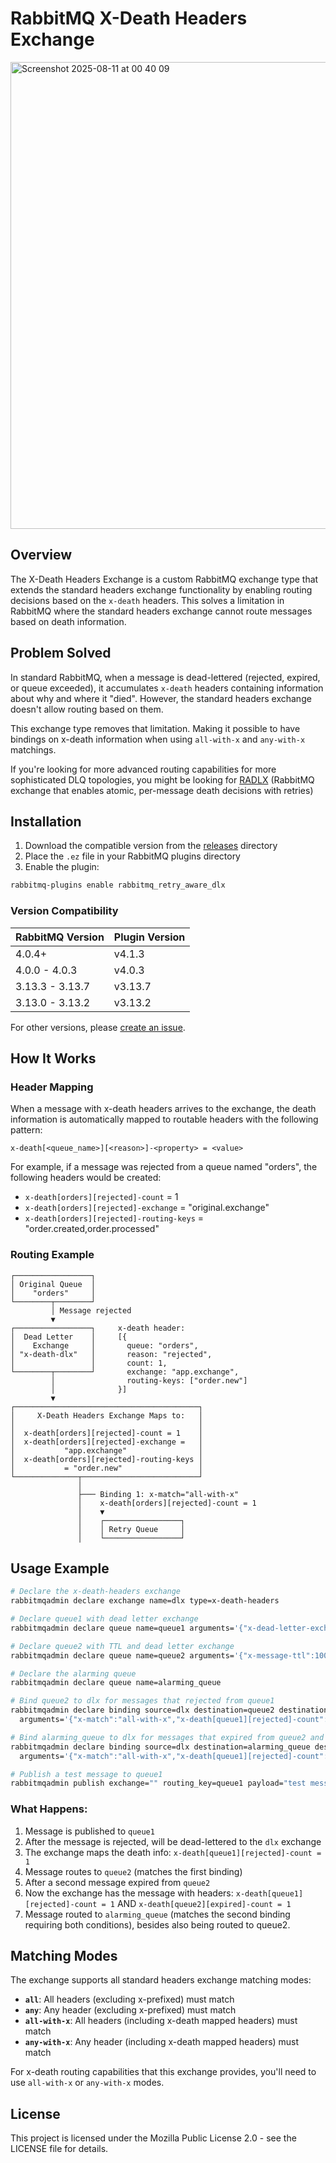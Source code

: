 # RabbitMQ X-Death Headers Exchange

<img width="1347" height="747" alt="Screenshot 2025-08-11 at 00 40 09" src="https://github.com/user-attachments/assets/a0850e17-f1ef-4e9b-94de-a59631ebf539" />


## Overview

The X-Death Headers Exchange is a custom RabbitMQ exchange type that extends the standard headers exchange functionality by enabling routing decisions based on the `x-death` headers. This solves a limitation in RabbitMQ where the standard headers exchange cannot route messages based on death information.

## Problem Solved

In standard RabbitMQ, when a message is dead-lettered (rejected, expired, or queue exceeded), it accumulates `x-death` headers containing information about why and where it "died". However, the standard headers exchange doesn't allow routing based on them. 

This exchange type removes that limitation. Making it possible to have bindings on x-death information when using `all-with-x` and `any-with-x` matchings. 


If you're looking for more advanced routing capabilities for more sophisticated DLQ topologies, you might be looking for [RADLX](https://github.com/iifawzi/rabbitmq-retry-aware-dlx) (RabbitMQ exchange that enables atomic, per-message death decisions with retries) 

## Installation

1. Download the compatible version from the [releases](releases/) directory
2. Place the `.ez` file in your RabbitMQ plugins directory
3. Enable the plugin:
```bash
rabbitmq-plugins enable rabbitmq_retry_aware_dlx
```

### Version Compatibility

| RabbitMQ Version | Plugin Version  |
|------------------|-----------------|
| 4.0.4+           | v4.1.3          |
| 4.0.0 - 4.0.3    | v4.0.3          |
| 3.13.3 - 3.13.7  | v3.13.7         |
| 3.13.0 - 3.13.2  | v3.13.2         |

For other versions, please [create an issue](https://github.com/your-repo/issues).

## How It Works

### Header Mapping

When a message with x-death headers arrives to the exchange, the death information is automatically mapped to routable headers with the following pattern:

```
x-death[<queue_name>][<reason>]-<property> = <value>
```

For example, if a message was rejected from a queue named "orders", the following headers would be created:
- `x-death[orders][rejected]-count` = 1
- `x-death[orders][rejected]-exchange` = "original.exchange"
- `x-death[orders][rejected]-routing-keys` = "order.created,order.processed"

### Routing Example

```
┌─────────────────┐
│ Original Queue  │
│    "orders"     │
└────────┬────────┘
         │ Message rejected
         ▼
┌─────────────────┐     x-death header:
│  Dead Letter    │     [{
│    Exchange     │       queue: "orders",
│ "x-death-dlx"   │       reason: "rejected",
│                 │       count: 1,
└────────┬────────┘       exchange: "app.exchange",
         │                routing-keys: ["order.new"]
         │              }]
         ▼
┌─────────────────────────────────────────┐
│     X-Death Headers Exchange Maps to:   │
│                                         │
│  x-death[orders][rejected]-count = 1    │
│  x-death[orders][rejected]-exchange =   │
│           "app.exchange"                │
│  x-death[orders][rejected]-routing-keys │
│           = "order.new"                 │
└──────────────┬──────────────────────────┘
               │
               ├─── Binding 1: x-match="all-with-x"
               │    x-death[orders][rejected]-count = 1
               │    ▼
               │    ┌─────────────────┐
               │    │ Retry Queue     │
               │    └─────────────────┘
```

## Usage Example

```bash
# Declare the x-death-headers exchange
rabbitmqadmin declare exchange name=dlx type=x-death-headers

# Declare queue1 with dead letter exchange
rabbitmqadmin declare queue name=queue1 arguments='{"x-dead-letter-exchange":"dlx"}'

# Declare queue2 with TTL and dead letter exchange  
rabbitmqadmin declare queue name=queue2 arguments='{"x-message-ttl":1000,"x-dead-letter-exchange":"dlx"}'

# Declare the alarming queue
rabbitmqadmin declare queue name=alarming_queue

# Bind queue2 to dlx for messages that rejected from queue1
rabbitmqadmin declare binding source=dlx destination=queue2 destination_type=queue \
  arguments='{"x-match":"all-with-x","x-death[queue1][rejected]-count":1}'

# Bind alarming_queue to dlx for messages that expired from queue2 and rejected from queue1
rabbitmqadmin declare binding source=dlx destination=alarming_queue destination_type=queue \
  arguments='{"x-match":"all-with-x","x-death[queue1][rejected]-count":1,"x-death[queue2][expired]-count":1}'

# Publish a test message to queue1
rabbitmqadmin publish exchange="" routing_key=queue1 payload="test message"
```

### What Happens:

1. Message is published to `queue1`
2. After the message is rejected, will be dead-lettered to the `dlx` exchange
3. The exchange maps the death info: `x-death[queue1][rejected]-count = 1`
4. Message routes to `queue2` (matches the first binding)
5. After a second message expired from `queue2` 
6. Now the exchange has the message with headers: `x-death[queue1][rejected]-count = 1` AND `x-death[queue2][expired]-count = 1`
7. Message routed to `alarming_queue` (matches the second binding requiring both conditions), besides also being routed to queue2. 

## Matching Modes

The exchange supports all standard headers exchange matching modes:

- **`all`**: All headers (excluding x-prefixed) must match
- **`any`**: Any header (excluding x-prefixed) must match
- **`all-with-x`**: All headers (including x-death mapped headers) must match
- **`any-with-x`**: Any header (including x-death mapped headers) must match

For x-death routing capabilities that this exchange provides, you'll need to use `all-with-x` or `any-with-x` modes.

## License

This project is licensed under the Mozilla Public License 2.0 - see the LICENSE file for details.
